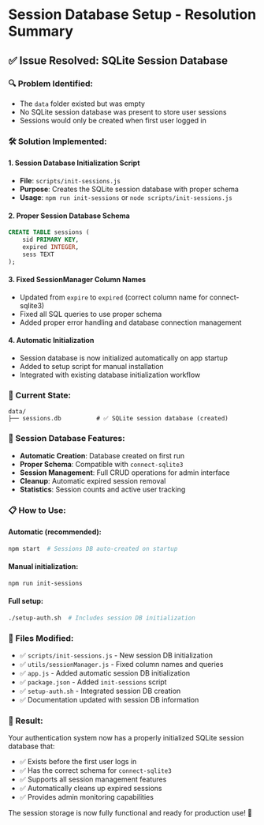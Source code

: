 # Session Database Setup - Resolution Summary

## ✅ **Issue Resolved: SQLite Session Database**

### **🔍 Problem Identified:**
- The `data` folder existed but was empty
- No SQLite session database was present to store user sessions
- Sessions would only be created when first user logged in

### **🛠️ Solution Implemented:**

#### **1. Session Database Initialization Script**
- **File**: `scripts/init-sessions.js`
- **Purpose**: Creates the SQLite session database with proper schema
- **Usage**: `npm run init-sessions` or `node scripts/init-sessions.js`

#### **2. Proper Session Database Schema**
```sql
CREATE TABLE sessions (
    sid PRIMARY KEY,
    expired INTEGER,
    sess TEXT
);
```

#### **3. Fixed SessionManager Column Names**
- Updated from `expire` to `expired` (correct column name for connect-sqlite3)
- Fixed all SQL queries to use proper schema
- Added proper error handling and database connection management

#### **4. Automatic Initialization**
- Session database is now initialized automatically on app startup
- Added to setup script for manual installation
- Integrated with existing database initialization workflow

### **📁 Current State:**
```
data/
├── sessions.db          # ✅ SQLite session database (created)
```

### **🎯 Session Database Features:**
- **Automatic Creation**: Database created on first run
- **Proper Schema**: Compatible with `connect-sqlite3`
- **Session Management**: Full CRUD operations for admin interface
- **Cleanup**: Automatic expired session removal
- **Statistics**: Session counts and active user tracking

### **📋 How to Use:**

#### **Automatic (recommended):**
```bash
npm start  # Sessions DB auto-created on startup
```

#### **Manual initialization:**
```bash
npm run init-sessions
```

#### **Full setup:**
```bash
./setup-auth.sh  # Includes session DB initialization
```

### **🔧 Files Modified:**
- ✅ `scripts/init-sessions.js` - New session DB initialization
- ✅ `utils/sessionManager.js` - Fixed column names and queries
- ✅ `app.js` - Added automatic session DB initialization
- ✅ `package.json` - Added `init-sessions` script
- ✅ `setup-auth.sh` - Integrated session DB creation
- ✅ Documentation updated with session DB information

### **🎉 Result:**
Your authentication system now has a properly initialized SQLite session database that:
- ✅ Exists before the first user logs in
- ✅ Has the correct schema for `connect-sqlite3`
- ✅ Supports all session management features
- ✅ Automatically cleans up expired sessions
- ✅ Provides admin monitoring capabilities

The session storage is now fully functional and ready for production use! 🚀
